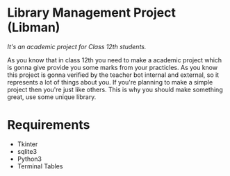 # Library Management Project (Libman)
*It's an academic project for Class 12th students.*

As you know that in class 12th you need to make a academic project which is gonna give provide you some marks from your practicles.
As you know this project is gonna verified by the teacher bot internal and external, so it represents a lot of things about you. If you're planning to make a simple project then you're just like others. This is why you should make something great, use some unique library.

# Requirements
* Tkinter
* sqlite3
* Python3
* Terminal Tables
